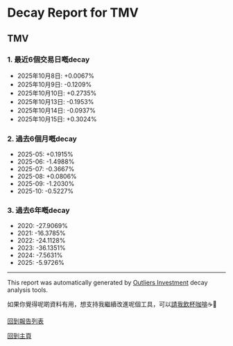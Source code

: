 # Decay Report for TMV

## TMV

### 1. 最近6個交易日嘅decay

- 2025年10月8日: +0.0067%
- 2025年10月9日: -0.1209%
- 2025年10月10日: +0.2735%
- 2025年10月13日: -0.1953%
- 2025年10月14日: -0.0937%
- 2025年10月15日: +0.3024%

### 2. 過去6個月嘅decay

- 2025-05: +0.1915%
- 2025-06: -1.4988%
- 2025-07: -0.3667%
- 2025-08: +0.0806%
- 2025-09: -1.2030%
- 2025-10: -0.5227%

### 3. 過去6年嘅decay

- 2020: -27.9069%
- 2021: -16.3785%
- 2022: -24.1128%
- 2023: -36.1351%
- 2024: -7.5631%
- 2025: -5.9726%

------------------------------
This report was automatically generated by [Outliers Investment](https://outliersecon.github.io/Outliers-Investment/) decay analysis tools.

如果你覺得呢啲資料有用，想支持我繼續改進呢個工具，可以[請我飲杯咖啡](https://buymeacoffee.com/outliersecon)☕🙏

[回到報告列表](https://outliersecon.github.io/Outliers-Investment/reports/reports_public)

[回到主頁](https://outliersecon.github.io/Outliers-Investment/)